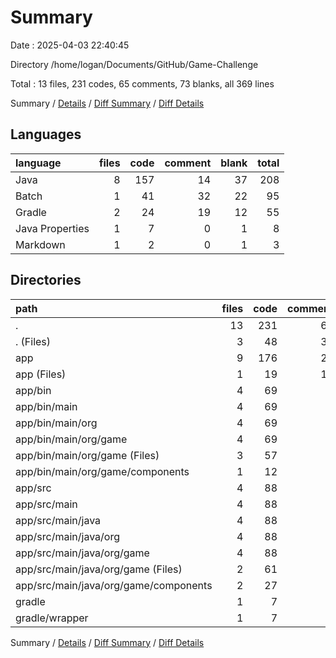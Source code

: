 # Summary

Date : 2025-04-03 22:40:45

Directory /home/logan/Documents/GitHub/Game-Challenge

Total : 13 files,  231 codes, 65 comments, 73 blanks, all 369 lines

Summary / [Details](details.md) / [Diff Summary](diff.md) / [Diff Details](diff-details.md)

## Languages
| language | files | code | comment | blank | total |
| :--- | ---: | ---: | ---: | ---: | ---: |
| Java | 8 | 157 | 14 | 37 | 208 |
| Batch | 1 | 41 | 32 | 22 | 95 |
| Gradle | 2 | 24 | 19 | 12 | 55 |
| Java Properties | 1 | 7 | 0 | 1 | 8 |
| Markdown | 1 | 2 | 0 | 1 | 3 |

## Directories
| path | files | code | comment | blank | total |
| :--- | ---: | ---: | ---: | ---: | ---: |
| . | 13 | 231 | 65 | 73 | 369 |
| . (Files) | 3 | 48 | 39 | 26 | 113 |
| app | 9 | 176 | 26 | 46 | 248 |
| app (Files) | 1 | 19 | 12 | 9 | 40 |
| app/bin | 4 | 69 | 5 | 1 | 75 |
| app/bin/main | 4 | 69 | 5 | 1 | 75 |
| app/bin/main/org | 4 | 69 | 5 | 1 | 75 |
| app/bin/main/org/game | 4 | 69 | 5 | 1 | 75 |
| app/bin/main/org/game (Files) | 3 | 57 | 5 | 1 | 63 |
| app/bin/main/org/game/components | 1 | 12 | 0 | 0 | 12 |
| app/src | 4 | 88 | 9 | 36 | 133 |
| app/src/main | 4 | 88 | 9 | 36 | 133 |
| app/src/main/java | 4 | 88 | 9 | 36 | 133 |
| app/src/main/java/org | 4 | 88 | 9 | 36 | 133 |
| app/src/main/java/org/game | 4 | 88 | 9 | 36 | 133 |
| app/src/main/java/org/game (Files) | 2 | 61 | 9 | 26 | 96 |
| app/src/main/java/org/game/components | 2 | 27 | 0 | 10 | 37 |
| gradle | 1 | 7 | 0 | 1 | 8 |
| gradle/wrapper | 1 | 7 | 0 | 1 | 8 |

Summary / [Details](details.md) / [Diff Summary](diff.md) / [Diff Details](diff-details.md)